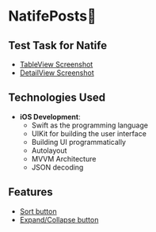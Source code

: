 # NatifePosts📰

## Test Task for Natife

- [TableView Screenshot](https://ibb.co/rsfhnrw)
- [DetailView Screenshot](https://ibb.co/nB5Qpvj)

## Technologies Used

- **iOS Development**:
  - Swift as the programming language
  - UIKit for building the user interface
  - Building UI programmatically
  - Autolayout
  - MVVM Architecture
  - JSON decoding

## Features
- [Sort button](https://ibb.co/GFH2Gz9)
- [Expand/Collapse button](https://ibb.co/T2Hs1nS)
